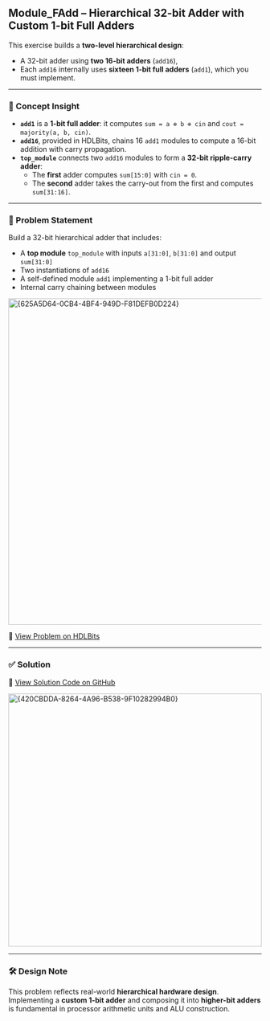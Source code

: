 ## Module_FAdd – Hierarchical 32-bit Adder with Custom 1-bit Full Adders

This exercise builds a **two-level hierarchical design**:  
- A 32-bit adder using **two 16-bit adders** (`add16`),  
- Each `add16` internally uses **sixteen 1-bit full adders** (`add1`), which you must implement.

---

### 🧠 Concept Insight  
- **`add1`** is a **1-bit full adder**: it computes `sum = a ⊕ b ⊕ cin` and `cout = majority(a, b, cin)`.
- **`add16`**, provided in HDLBits, chains 16 `add1` modules to compute a 16-bit addition with carry propagation.
- **`top_module`** connects two `add16` modules to form a **32-bit ripple-carry adder**:
  - The **first** adder computes `sum[15:0]` with `cin = 0`.
  - The **second** adder takes the carry-out from the first and computes `sum[31:16]`.

---

### 📘 Problem Statement  
Build a 32-bit hierarchical adder that includes:

- A **top module** `top_module` with inputs `a[31:0]`, `b[31:0]` and output `sum[31:0]`
- Two instantiations of `add16`
- A self-defined module `add1` implementing a 1-bit full adder
- Internal carry chaining between modules

<img width="650" alt="{625A5D64-0CB4-4BF4-949D-F81DEFB0D224}" src="https://github.com/user-attachments/assets/434dfe3a-54cf-457d-b52d-44098e9c30a6" />

🔗 [View Problem on HDLBits](https://hdlbits.01xz.net/wiki/Module_fadd)

---

### ✅ Solution  
📄 [View Solution Code on GitHub](https://github.com/EswarAdithya011/HDLBits/blob/main/Problem%20Sets/2.%20Verilog%20Language/2.2%20Modules/2.2.7%20Module_FAdd/Module_fadd.v)

<img width="504" alt="{420CBDDA-8264-4A96-B538-9F10282994B0}" src="https://github.com/user-attachments/assets/001e57f4-5b95-42d1-a736-b8805d5b3063" />

---

### 🛠 Design Note  
This problem reflects real-world **hierarchical hardware design**. Implementing a **custom 1-bit adder** and composing it into **higher-bit adders** is fundamental in processor arithmetic units and ALU construction.
